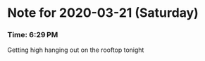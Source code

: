 # Note for 2020-03-21 (Saturday)
### Time: 6:29 PM

Getting high hanging out on the rooftop tonight
